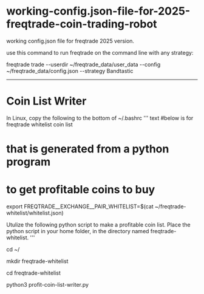# working-config.json-file-for-2025-freqtrade-coin-trading-robot
working config.json file for freqtrade 2025 version. 

use this command to run freqtrade on the command line with any strategy:

freqtrade trade --userdir ~/freqtrade_data/user_data --config ~/freqtrade_data/config.json --strategy Bandtastic



---------------------
# Coin List Writer

In Linux, copy the following to 
the bottom of ~/.bashrc
''' text
#below is for freqtrade whitelist coin list 
# that is generated from a python program 
# to get profitable coins to buy
export FREQTRADE__EXCHANGE__PAIR_WHITELIST=$(cat ~/freqtrade-whitelist/whitelist.json)

Utulize the following python script to make a profitable coin list. 
Place the python script in your 
home folder, in the directory named 
freqtrade-whitelist. 
'''

cd ~/

mkdir freqtrade-whitelist

cd freqtrade-whitelist

python3 profit-coin-list-writer.py

